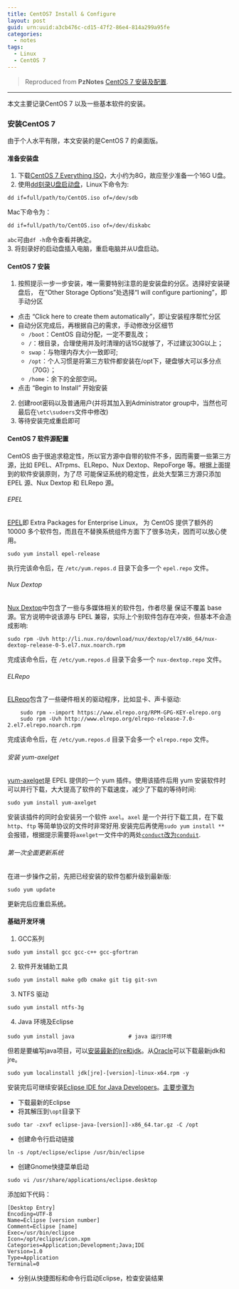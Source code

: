 ```yaml
---
title: CentOS7 Install & Configure
layout: post
guid: urn:uuid:a3cb476c-cd15-47f2-86e4-814a299a95fe
categories:
  - notes
tags:
  - Linux
  - CentOS 7
---
```



> Reproduced from **PzNotes** [CentOS 7 安装及配置](https://whu-pzhang.github.io/linux-environment-for-seismology-research.html).

---

本文主要记录CentOS 7 以及一些基本软件的安装。

### 安装CentOS 7
由于个人水平有限，本文安装的是CentOS 7 的桌面版。

#### 准备安装盘   
1. 下载[CentOS 7 Everything ISO](https://github.com/bizhishui/bizhishui.github.io)，大小约为8G，故应至少准备一个16G U盘。
2. 使用[dd刻录U盘启动盘](https://wiki.centos.org/HowTos/InstallFromUSBkey)，Linux下命令为:   
```
dd if=full/path/to/CentOS.iso of=/dev/sdb    
```
Mac下命令为：  
```
dd if=full/path/to/CentOS.iso of=/dev/diskabc    
```
`abc`可由`df -h`命令查看并确定。  
3. 将刻录好的启动盘插入电脑，重启电脑并从U盘启动。

#### CentOS 7 安装   
1. 按照提示一步一步安装，唯一需要特别注意的是安装盘的分区。选择好安装硬盘后，
在“Other Storage Options”处选择“I will configure partioning”，即手动分区       
  - 点击 “Click here to create them automatically”，即让安装程序帮忙分区   
  - 自动分区完成后，再根据自己的需求，手动修改分区细节    
    + `/boot`：CentOS 自动分配，一定不要乱改；   
    + `/`：根目录，合理使用并及时清理的话15G就够了，不过建议30G以上；   
    + `swap`：与物理内存大小一致即可;    
    + `/opt`：个人习惯是将第三方软件都安装在/opt下，硬盘够大可以多分点（70G）；   
    + `/home`：余下的全部空间。   
 - 点击 “Begin to Install” 开始安装
2. 创建root密码以及普通用户(并将其加入到Administrator group中，当然也可最后在`\etc\sudoers`文件中修改)
3. 等待安装完成重启即可

#### CentOS 7 软件源配置   
CentOS 由于很追求稳定性，所以官方源中自带的软件不多，因而需要一些第三方源，比如 EPEL、ATrpms、ELRepo、Nux Dextop、RepoForge 等。根据上面提到的软件安装原则，为了尽 可能保证系统的稳定性，此处大型第三方源只添加 EPEL 源、Nux Dextop 和 ELRepo 源。

###### EPEL
[EPEL](https://fedoraproject.org/wiki/EPEL)即 Extra Packages for Enterprise Linux， 为 CentOS 提供了额外的 10000 多个软件包，而且在不替换系统组件方面下了很多功夫，因而可以放心使用。    
```
sudo yum install epel-release
```
执行完该命令后，在 `/etc/yum.repos.d` 目录下会多一个 `epel.repo` 文件。
###### Nux Dextop    
[Nux Dextop](http://li.nux.ro/repos.html)中包含了一些与多媒体相关的软件包，作者尽量 保证不覆盖 base 源。官方说明中说该源与 EPEL 兼容，实际上个别软件包存在冲突，但基本不会造成影响:    
```
sudo rpm -Uvh http://li.nux.ro/download/nux/dextop/el7/x86_64/nux-dextop-release-0-5.el7.nux.noarch.rpm
```
完成该命令后，在 `/etc/yum.repos.d` 目录下会多一个 `nux-dextop.repo` 文件。
###### ELRepo
[ELRepo](http://elrepo.org/tiki/tiki-index.php)包含了一些硬件相关的驱动程序，比如显卡、声卡驱动:    
```
    sudo rpm --import https://www.elrepo.org/RPM-GPG-KEY-elrepo.org       
    sudo rpm -Uvh http://www.elrepo.org/elrepo-release-7.0-2.el7.elrepo.noarch.rpm
```
完成该命令后，在 `/etc/yum.repos.d` 目录下会多一个 `elrepo.repo` 文件。
###### 安装 yum-axelget
[yum-axelget](https://github.com/crook/yum-axelget)是 EPEL 提供的一个 yum 插件。使用该插件后用 yum 安装软件时可以并行下载，大大提高了软件的下载速度，减少了下载的等待时间:
```
sudo yum install yum-axelget
```
安装该插件的同时会安装另一个软件 `axel`。`axel` 是一个并行下载工具，在下载 `http`、`ftp` 等简单协议的文件时非常好用.安装完后再使用`sudo yum install **` 会报错，根据提示需要将`axelget`一文件中的两处[`conduct`改为`conduit`](https://github.com/crook/yum-axelget/pull/8).

###### 第一次全面更新系统
在进一步操作之前，先把已经安装的软件包都升级到最新版:
```
sudo yum update
```
更新完后应重启系统。

#### 基础开发环境
1. GCC系列
```
sudo yum install gcc gcc-c++ gcc-gfortran
```
2. 软件开发辅助工具
```
sudo yum install make gdb cmake git tig git-svn
```
3. NTFS 驱动
```
sudo yum install ntfs-3g
```
4. Java 环境及Eclipse     
```
sudo yum install java                 # java 运行环境
```
但若是要编写java项目，可以[安装最新的jre和jdk](https://argcv.com/articles/3155.c)。从[Oracle](http://www.oracle.com/technetwork/java/javase/downloads/index.html)可以下载最新jdk和jre。
```
sudo yum localinstall jdk[jre]-[version]-linux-x64.rpm -y
```
安装完后可继续安装[Eclipse IDE for Java Developers](http://www.eclipse.org/downloads/eclipse-packages/)。[主要步骤为](https://linux.cn/article-4631-1.html)
  - 下载最新的Eclipse
  - 将其解压到`\opt`目录下
  ```
  sudo tar -zxvf eclipse-java-[version]]-x86_64.tar.gz -C /opt
  ```
  - 创建命令行启动链接
  ```
  ln -s /opt/eclipse/eclipse /usr/bin/eclipse
  ```
  - 创建Gnome快捷菜单启动
  ```
  sudo vi /usr/share/applications/eclipse.desktop
  ```
  添加如下代码：
  ```
  [Desktop Entry]
  Encoding=UTF-8
  Name=Eclipse [version number]
  Comment=Eclipse [name]
  Exec=/usr/bin/eclipse
  Icon=/opt/eclipse/icon.xpm
  Categories=Application;Development;Java;IDE
  Version=1.0
  Type=Application
  Terminal=0
  ```
  - 分别从快捷图标和命令行启动Eclipse，检查安装结果
